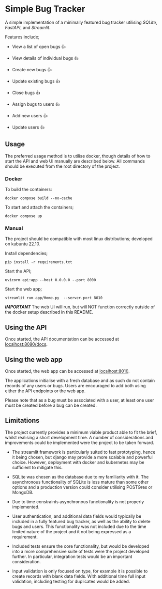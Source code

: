 
# Simple Bug Tracker 

A simple implementation of a minimally featured bug tracker utilising *SQLite*, *FastAPI*, and *Streamlit*.

Features include;

* View a list of open bugs :thumbsup:

* View details of individual bugs :thumbsup:

* Create new bugs :thumbsup:

* Update existing bugs :thumbsup:

* Close bugs :thumbsup:

* Assign bugs to users :thumbsup:

* Add new users :thumbsup:

* Update users :thumbsup:

## Usage

The preferred usage method is to utilise docker, though details of how to start the API and web UI manually are described below. All commands should be executed from the root directory of the project.

### Docker

To build the containers:

```
docker compose build --no-cache
```

To start and attach the containers;

```
docker compose up
```


### Manual 

The project should be compatible with most linux distributions; developed on kubuntu 22.10.

Install dependencies;
```
pip install -r requirements.txt
```

Start the API;
```
uvicorn api:app --host 0.0.0.0 --port 8000
```

Start the web app;
```
streamlit run app/Home.py  --server.port 8010 
```

***IMPORTANT*** The web UI will run, but will NOT function correctly outside of the docker setup described in this README.


## Using the API

Once started, the API documentation can be accessed at [localhost:8080/docs](localhost:8080/docs).

## Using the web app

Once started, the web app can be accessed at [localhost:8010](localhost:8010).

The applications initialise with a fresh database and as such do not contain records of any users or bugs. Users are encouraged to add both using either the API endpoints or the web app.

Please note that as a bug must be associated with a user, at least one user must be created before a bug can be created.

## Limitations

The project currently provides a minimum viable product able to fit the brief, whilst realising a short development time. A number of considerations and improvements could be implemented were the project to be taken forward.

* The streamlit framework is particularly suited to fast prototyping, hence it being chosen, but django may provide a more scalable and powerful choice. However, deployment with docker and kubernetes may be sufficient to mitigate this.

* SQLite was chosen as the database due to my familiarity with it. The asynchronous functionality of SQLite is less mature than some other options and a production version could consider utilising POSTGres or MongoDB.

* Due to time constraints asynchronous functionality is not properly implemented.

* User authentication, and additional data fields would typically be included in a fully featured bug tracker, as well as the ability to delete bugs and users. This functionality was not included due to the time limited nature of the project and it not being expressed as a requirement.

* Included tests ensure the core functionality, but would be developed into a more comprehensive suite of tests were the project developed further. In particular, integration tests would be an important consideration.

* Input validation is only focused on type, for example it is possible to create records with blank data fields. With additional time full input validation, including testing for duplicates would be added.